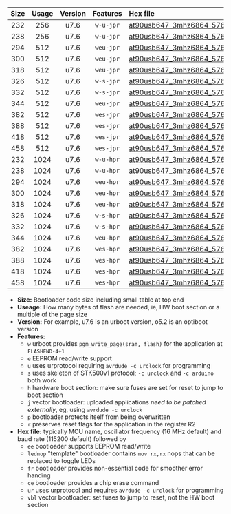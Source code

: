 |Size|Usage|Version|Features|Hex file|
|:-:|:-:|:-:|:-:|:--|
|232|256|u7.6|`w-u-jpr`|[at90usb647_3mhz6864_57600bps_ur_vbl.hex](https://raw.githubusercontent.com/stefanrueger/urboot/main/at90usb647_3mhz6864_57600bps_ur_vbl.hex)|
|238|256|u7.6|`w-u-jpr`|[at90usb647_3mhz6864_57600bps_lednop_ur_vbl.hex](https://raw.githubusercontent.com/stefanrueger/urboot/main/at90usb647_3mhz6864_57600bps_lednop_ur_vbl.hex)|
|294|512|u7.6|`weu-jpr`|[at90usb647_3mhz6864_57600bps_ee_ur_vbl.hex](https://raw.githubusercontent.com/stefanrueger/urboot/main/at90usb647_3mhz6864_57600bps_ee_ur_vbl.hex)|
|300|512|u7.6|`weu-jpr`|[at90usb647_3mhz6864_57600bps_ee_lednop_ur_vbl.hex](https://raw.githubusercontent.com/stefanrueger/urboot/main/at90usb647_3mhz6864_57600bps_ee_lednop_ur_vbl.hex)|
|318|512|u7.6|`weu-jpr`|[at90usb647_3mhz6864_57600bps_ee_lednop_fr_ur_vbl.hex](https://raw.githubusercontent.com/stefanrueger/urboot/main/at90usb647_3mhz6864_57600bps_ee_lednop_fr_ur_vbl.hex)|
|326|512|u7.6|`w-s-jpr`|[at90usb647_3mhz6864_57600bps_vbl.hex](https://raw.githubusercontent.com/stefanrueger/urboot/main/at90usb647_3mhz6864_57600bps_vbl.hex)|
|332|512|u7.6|`w-s-jpr`|[at90usb647_3mhz6864_57600bps_lednop_vbl.hex](https://raw.githubusercontent.com/stefanrueger/urboot/main/at90usb647_3mhz6864_57600bps_lednop_vbl.hex)|
|344|512|u7.6|`weu-jpr`|[at90usb647_3mhz6864_57600bps_ee_lednop_fr_ce_ur_vbl.hex](https://raw.githubusercontent.com/stefanrueger/urboot/main/at90usb647_3mhz6864_57600bps_ee_lednop_fr_ce_ur_vbl.hex)|
|382|512|u7.6|`wes-jpr`|[at90usb647_3mhz6864_57600bps_ee_vbl.hex](https://raw.githubusercontent.com/stefanrueger/urboot/main/at90usb647_3mhz6864_57600bps_ee_vbl.hex)|
|388|512|u7.6|`wes-jpr`|[at90usb647_3mhz6864_57600bps_ee_lednop_vbl.hex](https://raw.githubusercontent.com/stefanrueger/urboot/main/at90usb647_3mhz6864_57600bps_ee_lednop_vbl.hex)|
|418|512|u7.6|`wes-jpr`|[at90usb647_3mhz6864_57600bps_ee_lednop_fr_vbl.hex](https://raw.githubusercontent.com/stefanrueger/urboot/main/at90usb647_3mhz6864_57600bps_ee_lednop_fr_vbl.hex)|
|458|512|u7.6|`wes-jpr`|[at90usb647_3mhz6864_57600bps_ee_lednop_fr_ce_vbl.hex](https://raw.githubusercontent.com/stefanrueger/urboot/main/at90usb647_3mhz6864_57600bps_ee_lednop_fr_ce_vbl.hex)|
|232|1024|u7.6|`w-u-hpr`|[at90usb647_3mhz6864_57600bps_ur.hex](https://raw.githubusercontent.com/stefanrueger/urboot/main/at90usb647_3mhz6864_57600bps_ur.hex)|
|238|1024|u7.6|`w-u-hpr`|[at90usb647_3mhz6864_57600bps_lednop_ur.hex](https://raw.githubusercontent.com/stefanrueger/urboot/main/at90usb647_3mhz6864_57600bps_lednop_ur.hex)|
|294|1024|u7.6|`weu-hpr`|[at90usb647_3mhz6864_57600bps_ee_ur.hex](https://raw.githubusercontent.com/stefanrueger/urboot/main/at90usb647_3mhz6864_57600bps_ee_ur.hex)|
|300|1024|u7.6|`weu-hpr`|[at90usb647_3mhz6864_57600bps_ee_lednop_ur.hex](https://raw.githubusercontent.com/stefanrueger/urboot/main/at90usb647_3mhz6864_57600bps_ee_lednop_ur.hex)|
|318|1024|u7.6|`weu-hpr`|[at90usb647_3mhz6864_57600bps_ee_lednop_fr_ur.hex](https://raw.githubusercontent.com/stefanrueger/urboot/main/at90usb647_3mhz6864_57600bps_ee_lednop_fr_ur.hex)|
|326|1024|u7.6|`w-s-hpr`|[at90usb647_3mhz6864_57600bps.hex](https://raw.githubusercontent.com/stefanrueger/urboot/main/at90usb647_3mhz6864_57600bps.hex)|
|332|1024|u7.6|`w-s-hpr`|[at90usb647_3mhz6864_57600bps_lednop.hex](https://raw.githubusercontent.com/stefanrueger/urboot/main/at90usb647_3mhz6864_57600bps_lednop.hex)|
|344|1024|u7.6|`weu-hpr`|[at90usb647_3mhz6864_57600bps_ee_lednop_fr_ce_ur.hex](https://raw.githubusercontent.com/stefanrueger/urboot/main/at90usb647_3mhz6864_57600bps_ee_lednop_fr_ce_ur.hex)|
|382|1024|u7.6|`wes-hpr`|[at90usb647_3mhz6864_57600bps_ee.hex](https://raw.githubusercontent.com/stefanrueger/urboot/main/at90usb647_3mhz6864_57600bps_ee.hex)|
|388|1024|u7.6|`wes-hpr`|[at90usb647_3mhz6864_57600bps_ee_lednop.hex](https://raw.githubusercontent.com/stefanrueger/urboot/main/at90usb647_3mhz6864_57600bps_ee_lednop.hex)|
|418|1024|u7.6|`wes-hpr`|[at90usb647_3mhz6864_57600bps_ee_lednop_fr.hex](https://raw.githubusercontent.com/stefanrueger/urboot/main/at90usb647_3mhz6864_57600bps_ee_lednop_fr.hex)|
|458|1024|u7.6|`wes-hpr`|[at90usb647_3mhz6864_57600bps_ee_lednop_fr_ce.hex](https://raw.githubusercontent.com/stefanrueger/urboot/main/at90usb647_3mhz6864_57600bps_ee_lednop_fr_ce.hex)|

- **Size:** Bootloader code size including small table at top end
- **Useage:** How many bytes of flash are needed, ie, HW boot section or a multiple of the page size
- **Version:** For example, u7.6 is an urboot version, o5.2 is an optiboot version
- **Features:**
  + `w` urboot provides `pgm_write_page(sram, flash)` for the application at `FLASHEND-4+1`
  + `e` EEPROM read/write support
  + `u` uses urprotocol requiring `avrdude -c urclock` for programming
  + `s` uses skeleton of STK500v1 protocol; `-c urclock` and `-c arduino` both work
  + `h` hardware boot section: make sure fuses are set for reset to jump to boot section
  + `j` vector bootloader: uploaded applications *need to be patched externally*, eg, using `avrdude -c urclock`
  + `p` bootloader protects itself from being overwritten
  + `r` preserves reset flags for the application in the register R2
- **Hex file:** typically MCU name, oscillator frequency (16 MHz default) and baud rate (115200 default) followed by
  + `ee` bootloader supports EEPROM read/write
  + `lednop` "template" bootloader contains `mov rx,rx` nops that can be replaced to toggle LEDs
  + `fr` bootloader provides non-essential code for smoother error handing
  + `ce` bootloader provides a chip erase command
  + `ur` uses urprotocol and requires `avrdude -c urclock` for programming
  + `vbl` vector bootloader: set fuses to jump to reset, not the HW boot section
